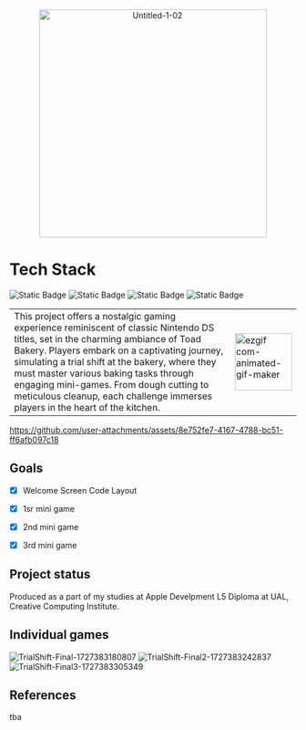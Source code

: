 <div align="center">
  <img src="https://github.com/makikooni/trialshift/assets/92479890/42a58437-f85b-4f17-b1a9-df804a414ff8" alt="Untitled-1-02" width="400">
</div>

# Tech Stack
![Static Badge](https://img.shields.io/badge/Swift-FA7343?style=for-the-badge&logo=swift&logoColor=white)
![Static Badge](https://img.shields.io/badge/Xcode-007ACC?style=for-the-badge&logo=Xcode&logoColor=white)
![Static Badge](https://img.shields.io/badge/iOS-000000?style=for-the-badge&logo=ios&logoColor=white)
![Static Badge](https://img.shields.io/badge/Adobe%20Illustrator-FF9A00?style=for-the-badge&logo=adobe%20illustrator&logoColor=white)

<table>
  <tr>
    <td>
      This project offers a nostalgic gaming experience reminiscent of classic Nintendo DS titles, set in the charming ambiance of Toad Bakery. Players embark on a captivating journey, simulating a trial shift at the bakery, where they must master various baking tasks through engaging mini-games. From dough cutting to meticulous cleanup, each challenge immerses players in the heart of the kitchen.
    </td>
    <td>
      <img src="https://github.com/user-attachments/assets/d83554f2-fa22-4b74-a63d-77b0cc483b67" alt="ezgif com-animated-gif-maker" width="100">
    </td>
  </tr>
</table>

https://github.com/user-attachments/assets/8e752fe7-4167-4788-bc51-ff6afb097c18



## Goals
- [x] Welcome Screen Code Layout
- [x] 1sr mini game
- [x] 2nd mini game
- [x] 3rd mini game


## Project status
Produced as a part of my studies at Apple Develpment L5 Diploma at UAL, Creative Computing Institute. 

## Individual games
![TrialShift-Final-1727383180807](https://github.com/user-attachments/assets/db5cf033-2b24-4b32-a14c-cd1409bed5b8)
![TrialShift-Final2-1727383242837](https://github.com/user-attachments/assets/b583207a-c314-4285-af24-0404c494824d)
![TrialShift-Final3-1727383305349](https://github.com/user-attachments/assets/f00d1616-5d87-44f9-8329-2d521123351e)

## References
tba
